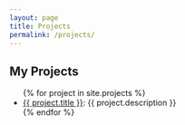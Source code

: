 ```yaml
---
layout: page
title: Projects
permalink: /projects/
---
```


<h2>My Projects</h2>

<ul>
  {% for project in site.projects %}
    <li>
      <a href="{{ project.url }}">{{ project.title }}</a>: {{ project.description }}
    </li>
  {% endfor %}
</ul>

